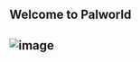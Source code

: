 <h2>Welcome to Palworld<h2>

![image](https://github.com/jwli-code/Paulworld/blob/main/img/home1.png.png)
